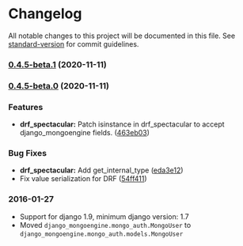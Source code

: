 # Changelog

All notable changes to this project will be documented in this file. See [standard-version](https://github.com/conventional-changelog/standard-version) for commit guidelines.

### [0.4.5-beta.1](https://github.com/MongoEngine/django-mongoengine/compare/v0.4.5-beta.0...v0.4.5-beta.1) (2020-11-11)

### [0.4.5-beta.0](https://github.com/MongoEngine/django-mongoengine/compare/v0.4.4...v0.4.5-beta.0) (2020-11-11)


### Features

* **drf_spectacular:** Patch isinstance in drf_spectacular to accept django_mongoengine fields. ([463eb03](https://github.com/MongoEngine/django-mongoengine/commit/463eb03db54cd79820f5cc360fc10b672a787f53))


### Bug Fixes

* **drf_spectacular:** Add get_internal_type ([eda3e12](https://github.com/MongoEngine/django-mongoengine/commit/eda3e121c2989781a3d41b0c38ed1e1db74b78bd))
* Fix value serialization for DRF ([54ff411](https://github.com/MongoEngine/django-mongoengine/commit/54ff4112f036535b57affece1f2ab56ea0045806))

### 2016-01-27

* Support for django 1.9, minimum django version: 1.7
* Moved `django_mongoengine.mongo_auth.MongoUser` to `django_mongoengine.mongo_auth.models.MongoUser`
